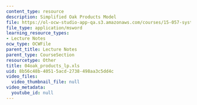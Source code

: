 ```yaml
---
content_type: resource
description: Simplified Oak Products Model
file: https://ol-ocw-studio-app-qa.s3.amazonaws.com/courses/15-057-systems-optimization-spring-2003/8b56c48b40515acd2738498aa3c5dd4c_04oak_products_lp.xls
file_type: application/msword
learning_resource_types:
- Lecture Notes
ocw_type: OCWFile
parent_title: Lecture Notes
parent_type: CourseSection
resourcetype: Other
title: 04oak_products_lp.xls
uid: 8b56c48b-4051-5acd-2738-498aa3c5dd4c
video_files:
  video_thumbnail_file: null
video_metadata:
  youtube_id: null
---
```

